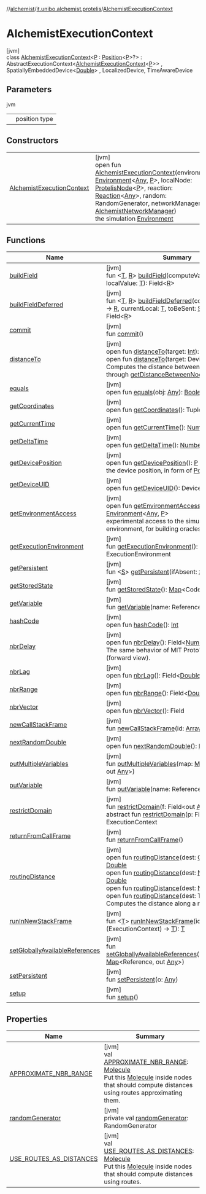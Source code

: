 //[alchemist](../../../index.md)/[it.unibo.alchemist.protelis](../index.md)/[AlchemistExecutionContext](index.md)

# AlchemistExecutionContext

[jvm]\
class [AlchemistExecutionContext](index.md)<[P](index.md) : [Position](../../it.unibo.alchemist.model.interfaces/-position/index.md)<[P](index.md)>?> : AbstractExecutionContext<[AlchemistExecutionContext](index.md)<[P](index.md)>> , SpatiallyEmbeddedDevice<[Double](https://docs.oracle.com/javase/8/docs/api/java/lang/Double.html)> , LocalizedDevice, TimeAwareDevice

## Parameters

jvm

| | |
|---|---|
| <P> | position type |

## Constructors

| | |
|---|---|
| [AlchemistExecutionContext](-alchemist-execution-context.md) | [jvm]<br>open fun [AlchemistExecutionContext](-alchemist-execution-context.md)(environment: [Environment](../../it.unibo.alchemist.model.interfaces/-environment/index.md)<[Any](https://kotlinlang.org/api/latest/jvm/stdlib/kotlin/-any/index.html), [P](index.md)>, localNode: [ProtelisNode](../../it.unibo.alchemist.model.implementations.nodes/-protelis-node/index.md)<[P](index.md)>, reaction: [Reaction](../../it.unibo.alchemist.model.interfaces/-reaction/index.md)<[Any](https://kotlinlang.org/api/latest/jvm/stdlib/kotlin/-any/index.html)>, random: RandomGenerator, networkManager: [AlchemistNetworkManager](../-alchemist-network-manager/index.md))<br>the simulation [Environment](../../it.unibo.alchemist.model.interfaces/-environment/index.md) |

## Functions

| Name | Summary |
|---|---|
| [buildField](index.md#1729644764%2FFunctions%2F-267951372) | [jvm]<br>fun <[T](index.md#1729644764%2FFunctions%2F-267951372), [R](index.md#1729644764%2FFunctions%2F-267951372)> [buildField](index.md#1729644764%2FFunctions%2F-267951372)(computeValue: ([T](../../it.unibo.alchemist.model.implementations.actions/-abstract-action/index.md)) -> [R](index.md#1729644764%2FFunctions%2F-267951372), localValue: [T](../../it.unibo.alchemist.model.implementations.actions/-abstract-action/index.md)): Field<[R](index.md#1729644764%2FFunctions%2F-267951372)> |
| [buildFieldDeferred](index.md#819827614%2FFunctions%2F-267951372) | [jvm]<br>fun <[T](index.md#819827614%2FFunctions%2F-267951372), [R](index.md#819827614%2FFunctions%2F-267951372)> [buildFieldDeferred](index.md#819827614%2FFunctions%2F-267951372)(computeValue: ([T](../../it.unibo.alchemist.model.implementations.actions/-abstract-action/index.md)) -> [R](index.md#1729644764%2FFunctions%2F-267951372), currentLocal: [T](../../it.unibo.alchemist.model.implementations.actions/-abstract-action/index.md), toBeSent: [Supplier](https://docs.oracle.com/javase/8/docs/api/java/util/function/Supplier.html)<[T](../../it.unibo.alchemist.model.implementations.actions/-abstract-action/index.md)>): Field<[R](index.md#1729644764%2FFunctions%2F-267951372)> |
| [commit](index.md#-1965213452%2FFunctions%2F-267951372) | [jvm]<br>fun [commit](index.md#-1965213452%2FFunctions%2F-267951372)() |
| [distanceTo](distance-to.md) | [jvm]<br>open fun [distanceTo](distance-to.md)(target: [Int](https://kotlinlang.org/api/latest/jvm/stdlib/kotlin/-int/index.html)): [Double](https://kotlinlang.org/api/latest/jvm/stdlib/kotlin/-double/index.html)<br>open fun [distanceTo](distance-to.md)(target: DeviceUID): [Double](https://kotlinlang.org/api/latest/jvm/stdlib/kotlin/-double/index.html)<br>Computes the distance between two nodes, through [getDistanceBetweenNodes](../../it.unibo.alchemist.model.interfaces/-environment/get-distance-between-nodes.md). |
| [equals](equals.md) | [jvm]<br>open fun [equals](equals.md)(obj: [Any](https://kotlinlang.org/api/latest/jvm/stdlib/kotlin/-any/index.html)): [Boolean](https://kotlinlang.org/api/latest/jvm/stdlib/kotlin/-boolean/index.html) |
| [getCoordinates](get-coordinates.md) | [jvm]<br>open fun [getCoordinates](get-coordinates.md)(): Tuple |
| [getCurrentTime](get-current-time.md) | [jvm]<br>open fun [getCurrentTime](get-current-time.md)(): [Number](https://docs.oracle.com/javase/8/docs/api/java/lang/Number.html) |
| [getDeltaTime](index.md#323610300%2FFunctions%2F-267951372) | [jvm]<br>open fun [getDeltaTime](index.md#323610300%2FFunctions%2F-267951372)(): [Number](https://docs.oracle.com/javase/8/docs/api/java/lang/Number.html) |
| [getDevicePosition](get-device-position.md) | [jvm]<br>open fun [getDevicePosition](get-device-position.md)(): [P](index.md)<br>the device position, in form of [Position](../../it.unibo.alchemist.model.interfaces/-position/index.md) |
| [getDeviceUID](get-device-u-i-d.md) | [jvm]<br>open fun [getDeviceUID](get-device-u-i-d.md)(): DeviceUID |
| [getEnvironmentAccess](get-environment-access.md) | [jvm]<br>open fun [getEnvironmentAccess](get-environment-access.md)(): [Environment](../../it.unibo.alchemist.model.interfaces/-environment/index.md)<[Any](https://kotlinlang.org/api/latest/jvm/stdlib/kotlin/-any/index.html), [P](index.md)><br>experimental access to the simulated environment, for building oracles |
| [getExecutionEnvironment](index.md#820522942%2FFunctions%2F-267951372) | [jvm]<br>fun [getExecutionEnvironment](index.md#820522942%2FFunctions%2F-267951372)(): ExecutionEnvironment |
| [getPersistent](index.md#1845817213%2FFunctions%2F-267951372) | [jvm]<br>fun <[S](index.md#1845817213%2FFunctions%2F-267951372)> [getPersistent](index.md#1845817213%2FFunctions%2F-267951372)(ifAbsent: [Supplier](https://docs.oracle.com/javase/8/docs/api/java/util/function/Supplier.html)<[S](index.md#1845817213%2FFunctions%2F-267951372)>): [S](index.md#1845817213%2FFunctions%2F-267951372) |
| [getStoredState](index.md#-2085107245%2FFunctions%2F-267951372) | [jvm]<br>fun [getStoredState](index.md#-2085107245%2FFunctions%2F-267951372)(): [Map](https://docs.oracle.com/javase/8/docs/api/java/util/Map.html)<CodePath, [Any](https://kotlinlang.org/api/latest/jvm/stdlib/kotlin/-any/index.html)> |
| [getVariable](index.md#357308502%2FFunctions%2F-267951372) | [jvm]<br>fun [getVariable](index.md#357308502%2FFunctions%2F-267951372)(name: Reference): [Any](https://kotlinlang.org/api/latest/jvm/stdlib/kotlin/-any/index.html) |
| [hashCode](hash-code.md) | [jvm]<br>open fun [hashCode](hash-code.md)(): [Int](https://kotlinlang.org/api/latest/jvm/stdlib/kotlin/-int/index.html) |
| [nbrDelay](nbr-delay.md) | [jvm]<br>open fun [nbrDelay](nbr-delay.md)(): Field<[Number](https://docs.oracle.com/javase/8/docs/api/java/lang/Number.html)><br>The same behavior of MIT Proto's nbrdelay (forward view). |
| [nbrLag](nbr-lag.md) | [jvm]<br>open fun [nbrLag](nbr-lag.md)(): Field<[Double](https://docs.oracle.com/javase/8/docs/api/java/lang/Double.html)> |
| [nbrRange](nbr-range.md) | [jvm]<br>open fun [nbrRange](nbr-range.md)(): Field<[Double](https://docs.oracle.com/javase/8/docs/api/java/lang/Double.html)> |
| [nbrVector](nbr-vector.md) | [jvm]<br>open fun [nbrVector](nbr-vector.md)(): Field<Tuple> |
| [newCallStackFrame](index.md#-1810580144%2FFunctions%2F-267951372) | [jvm]<br>fun [newCallStackFrame](index.md#-1810580144%2FFunctions%2F-267951372)(id: [Array](https://kotlinlang.org/api/latest/jvm/stdlib/kotlin/-array/index.html)<[Byte](https://kotlinlang.org/api/latest/jvm/stdlib/kotlin/-byte/index.html)>) |
| [nextRandomDouble](next-random-double.md) | [jvm]<br>open fun [nextRandomDouble](next-random-double.md)(): [Double](https://kotlinlang.org/api/latest/jvm/stdlib/kotlin/-double/index.html) |
| [putMultipleVariables](index.md#-1832710005%2FFunctions%2F-267951372) | [jvm]<br>fun [putMultipleVariables](index.md#-1832710005%2FFunctions%2F-267951372)(map: [Map](https://docs.oracle.com/javase/8/docs/api/java/util/Map.html)<Reference, out [Any](https://kotlinlang.org/api/latest/jvm/stdlib/kotlin/-any/index.html)>) |
| [putVariable](index.md#-2122810385%2FFunctions%2F-267951372) | [jvm]<br>fun [putVariable](index.md#-2122810385%2FFunctions%2F-267951372)(name: Reference, value: [Any](https://kotlinlang.org/api/latest/jvm/stdlib/kotlin/-any/index.html)) |
| [restrictDomain](index.md#-89206816%2FFunctions%2F-267951372) | [jvm]<br>fun [restrictDomain](index.md#-89206816%2FFunctions%2F-267951372)(f: Field<out [Any](https://kotlinlang.org/api/latest/jvm/stdlib/kotlin/-any/index.html)>): [S](index.md#1845817213%2FFunctions%2F-267951372)<br>abstract fun [restrictDomain](index.md#1459682554%2FFunctions%2F-267951372)(p: Field<out [Any](https://kotlinlang.org/api/latest/jvm/stdlib/kotlin/-any/index.html)>): ExecutionContext |
| [returnFromCallFrame](index.md#1240485818%2FFunctions%2F-267951372) | [jvm]<br>fun [returnFromCallFrame](index.md#1240485818%2FFunctions%2F-267951372)() |
| [routingDistance](routing-distance.md) | [jvm]<br>open fun [routingDistance](routing-distance.md)(dest: [GeoPosition](../../it.unibo.alchemist.model.interfaces/-geo-position/index.md)): [Double](https://kotlinlang.org/api/latest/jvm/stdlib/kotlin/-double/index.html)<br>open fun [routingDistance](routing-distance.md)(dest: [Node](../../it.unibo.alchemist.model.interfaces/-node/index.md)<[Any](https://kotlinlang.org/api/latest/jvm/stdlib/kotlin/-any/index.html)>): [Double](https://kotlinlang.org/api/latest/jvm/stdlib/kotlin/-double/index.html)<br>open fun [routingDistance](routing-distance.md)(dest: [Number](https://docs.oracle.com/javase/8/docs/api/java/lang/Number.html)): [Double](https://kotlinlang.org/api/latest/jvm/stdlib/kotlin/-double/index.html)<br>open fun [routingDistance](routing-distance.md)(dest: Tuple): [Double](https://kotlinlang.org/api/latest/jvm/stdlib/kotlin/-double/index.html)<br>Computes the distance along a map. |
| [runInNewStackFrame](index.md#-22757318%2FFunctions%2F-267951372) | [jvm]<br>fun <[T](index.md#-22757318%2FFunctions%2F-267951372)> [runInNewStackFrame](index.md#-22757318%2FFunctions%2F-267951372)(id: [Int](https://kotlinlang.org/api/latest/jvm/stdlib/kotlin/-int/index.html), operation: (ExecutionContext) -> [T](../../it.unibo.alchemist.model.implementations.actions/-abstract-action/index.md)): [T](../../it.unibo.alchemist.model.implementations.actions/-abstract-action/index.md) |
| [setGloballyAvailableReferences](index.md#-361806%2FFunctions%2F-267951372) | [jvm]<br>fun [setGloballyAvailableReferences](index.md#-361806%2FFunctions%2F-267951372)(knownFunctions: [Map](https://docs.oracle.com/javase/8/docs/api/java/util/Map.html)<Reference, out [Any](https://kotlinlang.org/api/latest/jvm/stdlib/kotlin/-any/index.html)>) |
| [setPersistent](index.md#415770115%2FFunctions%2F-267951372) | [jvm]<br>fun [setPersistent](index.md#415770115%2FFunctions%2F-267951372)(o: [Any](https://kotlinlang.org/api/latest/jvm/stdlib/kotlin/-any/index.html)) |
| [setup](index.md#-1430719598%2FFunctions%2F-267951372) | [jvm]<br>fun [setup](index.md#-1430719598%2FFunctions%2F-267951372)() |

## Properties

| Name | Summary |
|---|---|
| [APPROXIMATE_NBR_RANGE](-a-p-p-r-o-x-i-m-a-t-e_-n-b-r_-r-a-n-g-e.md) | [jvm]<br>val [APPROXIMATE_NBR_RANGE](-a-p-p-r-o-x-i-m-a-t-e_-n-b-r_-r-a-n-g-e.md): [Molecule](../../it.unibo.alchemist.model.interfaces/-molecule/index.md)<br>Put this [Molecule](../../it.unibo.alchemist.model.interfaces/-molecule/index.md) inside nodes that should compute distances using routes approximating them. |
| [randomGenerator](random-generator.md) | [jvm]<br>private val [randomGenerator](random-generator.md): RandomGenerator |
| [USE_ROUTES_AS_DISTANCES](-u-s-e_-r-o-u-t-e-s_-a-s_-d-i-s-t-a-n-c-e-s.md) | [jvm]<br>val [USE_ROUTES_AS_DISTANCES](-u-s-e_-r-o-u-t-e-s_-a-s_-d-i-s-t-a-n-c-e-s.md): [Molecule](../../it.unibo.alchemist.model.interfaces/-molecule/index.md)<br>Put this [Molecule](../../it.unibo.alchemist.model.interfaces/-molecule/index.md) inside nodes that should compute distances using routes. |
